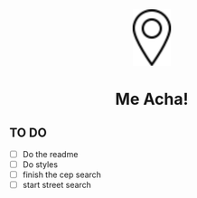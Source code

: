 <div align='center'>
<img height='100px' src='./src/assets/img/meacha.svg'/>
<h1>Me Acha!</h1>
</div>

## TO DO
 - [ ] Do the readme
 - [ ] Do styles
 - [ ] finish the cep search
 - [ ] start street search